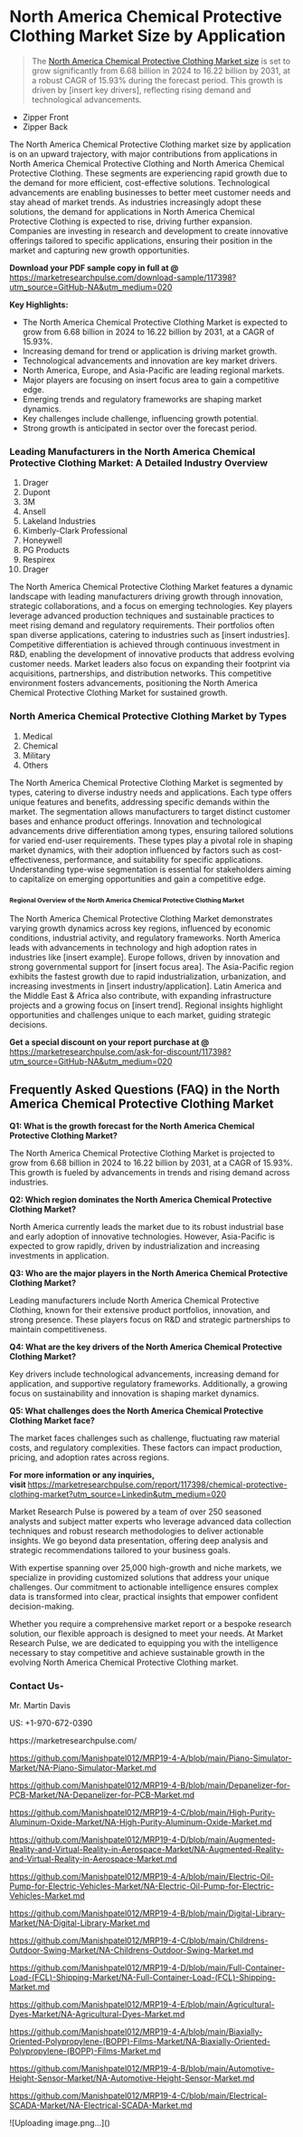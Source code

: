 <h1>North America Chemical Protective Clothing Market&nbsp;Size by Application</h1><blockquote><p>The <a href="https://marketresearchpulse.com/download-sample/117398?utm_source=GitHub-NA&amp;utm_medium=020">North America Chemical Protective Clothing Market size</a> is set to grow significantly from 6.68 billion in 2024 to 16.22 billion by 2031, at a robust CAGR of 15.93% during the forecast period. This growth is driven by [insert key drivers], reflecting rising demand and technological advancements.</p></blockquote><ul><li>Zipper Front<li> Zipper Back</li></ul><p>The North America Chemical Protective Clothing market size by application is on an upward trajectory, with major contributions from applications in North America Chemical Protective Clothing and North America Chemical Protective Clothing. These segments are experiencing rapid growth due to the demand for more efficient, cost-effective solutions. Technological advancements are enabling businesses to better meet customer needs and stay ahead of market trends. As industries increasingly adopt these solutions, the demand for applications in North America Chemical Protective Clothing is expected to rise, driving further expansion. Companies are investing in research and development to create innovative offerings tailored to specific applications, ensuring their position in the market and capturing new growth opportunities.</p><p><strong>Download your PDF sample copy in full at @ </strong><a href="https://marketresearchpulse.com/download-sample/117398?utm_source=GitHub-NA&amp;utm_medium=020">https://marketresearchpulse.com/download-sample/117398?utm_source=GitHub-NA&amp;utm_medium=020</a></p><p><strong>Key Highlights: </strong></p><ul><li>The North America Chemical Protective Clothing Market is expected to grow from 6.68 billion in 2024 to 16.22 billion by 2031, at a CAGR of 15.93%.</li><li>Increasing demand for trend or application is driving market growth.</li><li>Technological advancements and innovation are key market drivers.</li><li>North America, Europe, and Asia-Pacific are leading regional markets.</li><li>Major players are focusing on insert focus area to gain a competitive edge.</li><li>Emerging trends and regulatory frameworks are shaping market dynamics.</li><li>Key challenges include challenge, influencing growth potential.</li><li>Strong growth is anticipated in sector over the forecast period.</li></ul><h3>Leading Manufacturers in the North America Chemical Protective Clothing Market: A Detailed Industry Overview</h3><ol><li>Drager</li><li>Dupont</li><li>3M</li><li>Ansell</li><li>Lakeland Industries</li><li>Kimberly-Clark Professional</li><li>Honeywell</li><li>PG Products</li><li>Respirex</li><li>Drager</li></ol><div class="flex max-w-full flex-col flex-grow"><div class="min-h-8 text-message flex w-full flex-col items-end gap-2 whitespace-normal break-words [.text-message+&amp;]:mt-5" dir="auto" data-message-author-role="assistant" data-message-id="fd8432e4-4910-450d-b182-61b7bfb0a01f" data-message-model-slug="gpt-4o"><div class="flex w-full flex-col gap-1 empty:hidden first:pt-[3px]"><div class="markdown prose w-full break-words dark:prose-invert light"><p>The North America Chemical Protective Clothing Market features a dynamic landscape with leading manufacturers driving growth through innovation, strategic collaborations, and a focus on emerging technologies. Key players leverage advanced production techniques and sustainable practices to meet rising demand and regulatory requirements. Their portfolios often span diverse applications, catering to industries such as [insert industries]. Competitive differentiation is achieved through continuous investment in R&amp;D, enabling the development of innovative products that address evolving customer needs. Market leaders also focus on expanding their footprint via acquisitions, partnerships, and distribution networks. This competitive environment fosters advancements, positioning the North America Chemical Protective Clothing Market for sustained growth.</p></div></div></div></div><h3>North America Chemical Protective Clothing Market by Types</h3><ol><li>Medical<li> Chemical<li> Military<li> Others</li></ol><div class="flex max-w-full flex-col flex-grow"><div class="min-h-8 text-message flex w-full flex-col items-end gap-2 whitespace-normal break-words [.text-message+&amp;]:mt-5" dir="auto" data-message-author-role="assistant" data-message-id="084470be-0bb7-4664-bddf-5156b4f41249" data-message-model-slug="gpt-4o-mini"><div class="flex w-full flex-col gap-1 empty:hidden first:pt-[3px]"><div class="markdown prose w-full break-words dark:prose-invert light"><p>The North America Chemical Protective Clothing Market is segmented by types, catering to diverse industry needs and applications. Each type offers unique features and benefits, addressing specific demands within the market. The segmentation allows manufacturers to target distinct customer bases and enhance product offerings. Innovation and technological advancements drive differentiation among types, ensuring tailored solutions for varied end-user requirements. These types play a pivotal role in shaping market dynamics, with their adoption influenced by factors such as cost-effectiveness, performance, and suitability for specific applications. Understanding type-wise segmentation is essential for stakeholders aiming to capitalize on emerging opportunities and gain a competitive edge.</p></div></div></div></div><h3><span style="font-size: 11px;">Regional Overview of the North America Chemical Protective Clothing Market</span></h3><div class="flex max-w-full flex-col flex-grow"><div class="min-h-8 text-message flex w-full flex-col items-end gap-2 whitespace-normal break-words [.text-message+&amp;]:mt-5" dir="auto" data-message-author-role="assistant" data-message-id="e9038762-ce64-4e30-91c9-9bd413514231" data-message-model-slug="gpt-4o-mini"><div class="flex w-full flex-col gap-1 empty:hidden first:pt-[3px]"><div class="markdown prose w-full break-words dark:prose-invert light"><p>The North America Chemical Protective Clothing Market demonstrates varying growth dynamics across key regions, influenced by economic conditions, industrial activity, and regulatory frameworks. North America leads with advancements in technology and high adoption rates in industries like [insert example]. Europe follows, driven by innovation and strong governmental support for [insert focus area]. The Asia-Pacific region exhibits the fastest growth due to rapid industrialization, urbanization, and increasing investments in [insert industry/application]. Latin America and the Middle East &amp; Africa also contribute, with expanding infrastructure projects and a growing focus on [insert trend]. Regional insights highlight opportunities and challenges unique to each market, guiding strategic decisions.</p></div></div></div></div><p><strong>Get a special discount on your report purchase at @ </strong><a href="https://marketresearchpulse.com/ask-for-discount/117398?utm_source=GitHub-NA&amp;utm_medium=020">https://marketresearchpulse.com/ask-for-discount/117398?utm_source=GitHub-NA&amp;utm_medium=020</a></p><h2>Frequently Asked Questions (FAQ) in the North America Chemical Protective Clothing Market</h2><p><strong>Q1: What is the growth forecast for the North America Chemical Protective Clothing Market?</strong></p><p>The North America Chemical Protective Clothing Market is projected to grow from 6.68 billion in 2024 to 16.22 billion by 2031, at a CAGR of 15.93%. This growth is fueled by advancements in trends and rising demand across industries.</p><p><strong>Q2: Which region dominates the North America Chemical Protective Clothing Market?</strong></p><p>North America currently leads the market due to its robust industrial base and early adoption of innovative technologies. However, Asia-Pacific is expected to grow rapidly, driven by industrialization and increasing investments in application.</p><p><strong>Q3: Who are the major players in the North America Chemical Protective Clothing Market?</strong></p><p>Leading manufacturers include North America Chemical Protective Clothing, known for their extensive product portfolios, innovation, and strong presence. These players focus on R&amp;D and strategic partnerships to maintain competitiveness.</p><p><strong>Q4: What are the key drivers of the North America Chemical Protective Clothing Market?</strong></p><p>Key drivers include technological advancements, increasing demand for application, and supportive regulatory frameworks. Additionally, a growing focus on sustainability and innovation is shaping market dynamics.</p><p><strong>Q5: What challenges does the North America Chemical Protective Clothing Market face?</strong></p><p>The market faces challenges such as challenge, fluctuating raw material costs, and regulatory complexities. These factors can impact production, pricing, and adoption rates across regions.</p><p><strong>For more information or any inquiries, visit&nbsp;</strong><a href="https://marketresearchpulse.com/report/117398/chemical-protective-clothing-market?utm_source=Linkedin&utm_medium=020">https://marketresearchpulse.com/report/117398/chemical-protective-clothing-market?utm_source=Linkedin&utm_medium=020</a></p><p>Market Research Pulse is powered by a team of over 250 seasoned analysts and subject matter experts who leverage advanced data collection techniques and robust research methodologies to deliver actionable insights. We go beyond data presentation, offering deep analysis and strategic recommendations tailored to your business goals.</p><p>With expertise spanning over 25,000 high-growth and niche markets, we specialize in providing customized solutions that address your unique challenges. Our commitment to actionable intelligence ensures complex data is transformed into clear, practical insights that empower confident decision-making.</p><p>Whether you require a comprehensive market report or a bespoke research solution, our flexible approach is designed to meet your needs. At Market Research Pulse, we are dedicated to equipping you with the intelligence necessary to stay competitive and achieve sustainable growth in the evolving North America Chemical Protective Clothing market.</p><h3><strong>Contact Us-</strong></h3><p>Mr. Martin Davis</p><p>US: +1-970-672-0390</p><p>https://marketresearchpulse.com/</p><p><a href="https://github.com/Manishpatel012/MRP19-4-A/blob/main/Piano-Simulator-Market/NA-Piano-Simulator-Market.md">https://github.com/Manishpatel012/MRP19-4-A/blob/main/Piano-Simulator-Market/NA-Piano-Simulator-Market.md</a></p><p><a href="https://github.com/Manishpatel012/MRP19-4-B/blob/main/Depanelizer-for-PCB-Market/NA-Depanelizer-for-PCB-Market.md">https://github.com/Manishpatel012/MRP19-4-B/blob/main/Depanelizer-for-PCB-Market/NA-Depanelizer-for-PCB-Market.md</a></p><p><a href="https://github.com/Manishpatel012/MRP19-4-C/blob/main/High-Purity-Aluminum-Oxide-Market/NA-High-Purity-Aluminum-Oxide-Market.md">https://github.com/Manishpatel012/MRP19-4-C/blob/main/High-Purity-Aluminum-Oxide-Market/NA-High-Purity-Aluminum-Oxide-Market.md</a></p><p><a href="https://github.com/Manishpatel012/MRP19-4-D/blob/main/Augmented-Reality-and-Virtual-Reality-in-Aerospace-Market/NA-Augmented-Reality-and-Virtual-Reality-in-Aerospace-Market.md">https://github.com/Manishpatel012/MRP19-4-D/blob/main/Augmented-Reality-and-Virtual-Reality-in-Aerospace-Market/NA-Augmented-Reality-and-Virtual-Reality-in-Aerospace-Market.md</a></p><p><a href="https://github.com/Manishpatel012/MRP19-4-A/blob/main/Electric-Oil-Pump-for-Electric-Vehicles-Market/NA-Electric-Oil-Pump-for-Electric-Vehicles-Market.md">https://github.com/Manishpatel012/MRP19-4-A/blob/main/Electric-Oil-Pump-for-Electric-Vehicles-Market/NA-Electric-Oil-Pump-for-Electric-Vehicles-Market.md</a></p><p><a href="https://github.com/Manishpatel012/MRP19-4-B/blob/main/Digital-Library-Market/NA-Digital-Library-Market.md">https://github.com/Manishpatel012/MRP19-4-B/blob/main/Digital-Library-Market/NA-Digital-Library-Market.md</a></p><p><a href="https://github.com/Manishpatel012/MRP19-4-C/blob/main/Childrens-Outdoor-Swing-Market/NA-Childrens-Outdoor-Swing-Market.md">https://github.com/Manishpatel012/MRP19-4-C/blob/main/Childrens-Outdoor-Swing-Market/NA-Childrens-Outdoor-Swing-Market.md</a></p><p><a href="https://github.com/Manishpatel012/MRP19-4-D/blob/main/Full-Container-Load-(FCL)-Shipping-Market/NA-Full-Container-Load-(FCL)-Shipping-Market.md">https://github.com/Manishpatel012/MRP19-4-D/blob/main/Full-Container-Load-(FCL)-Shipping-Market/NA-Full-Container-Load-(FCL)-Shipping-Market.md</a></p><p><a href="https://github.com/Manishpatel012/MRP19-4-E/blob/main/Agricultural-Dyes-Market/NA-Agricultural-Dyes-Market.md">https://github.com/Manishpatel012/MRP19-4-E/blob/main/Agricultural-Dyes-Market/NA-Agricultural-Dyes-Market.md</a></p><p><a href="https://github.com/Manishpatel012/MRP19-4-A/blob/main/Biaxially-Oriented-Polypropylene-(BOPP)-Films-Market/NA-Biaxially-Oriented-Polypropylene-(BOPP)-Films-Market.md">https://github.com/Manishpatel012/MRP19-4-A/blob/main/Biaxially-Oriented-Polypropylene-(BOPP)-Films-Market/NA-Biaxially-Oriented-Polypropylene-(BOPP)-Films-Market.md</a></p><p><a href="https://github.com/Manishpatel012/MRP19-4-B/blob/main/Automotive-Height-Sensor-Market/NA-Automotive-Height-Sensor-Market.md">https://github.com/Manishpatel012/MRP19-4-B/blob/main/Automotive-Height-Sensor-Market/NA-Automotive-Height-Sensor-Market.md</a></p><p><a href="https://github.com/Manishpatel012/MRP19-4-C/blob/main/Electrical-SCADA-Market/NA-Electrical-SCADA-Market.md">https://github.com/Manishpatel012/MRP19-4-C/blob/main/Electrical-SCADA-Market/NA-Electrical-SCADA-Market.md</a></p>
![Uploading image.png…]()
